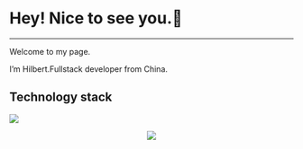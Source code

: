 # Hey! Nice to see you.👋

---

Welcome to my page.

I’m Hilbert.Fullstack developer from China.

## Technology stack
![](https://activity-graph.herokuapp.com/graph?username=moonerhigh&theme=github)
<div align="center"> <img src="https://visitor-badge.glitch.me/badge?page_id=moonerhigh" /> </div>
